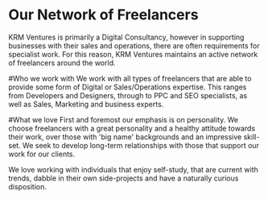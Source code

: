 Our Network of Freelancers
==========================

KRM Ventures is primarily a Digital Consultancy, however in supporting businesses with their sales and operations, there are often requirements for specialist work. For this reason, KRM Ventures maintains an active network of freelancers around the world.

#Who we work with
We work with all types of freelancers that are able to provide some form of Digital or Sales/Operations expertise. This ranges from Developers and Designers, through to PPC and SEO specialists, as well as Sales, Marketing and business experts.

#What we love
First and foremost our emphasis is on personality. We choose freelancers with a great personality and a healthy attitude towards their work, over those with 'big name' backgrounds and an impressive skill-set. We seek to develop long-term relationships with those that support our work for our clients.

We love working with individuals that enjoy self-study, that are current with trends, dabble in their own side-projects and have a naturally curious disposition.

